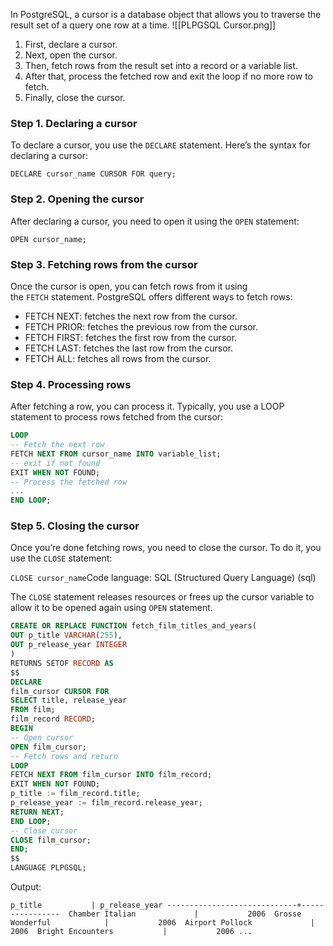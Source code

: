 In PostgreSQL, a cursor is a database object that allows you to traverse the result set of a query one row at a time.
![[PLPGSQL Cursor.png]]
1. First, declare a cursor.
2. Next, open the cursor.
3. Then, fetch rows from the result set into a record or a variable list.
4. After that, process the fetched row and exit the loop if no more row to fetch.
5. Finally, close the cursor.

### Step 1. Declaring a cursor

To declare a cursor, you use the `DECLARE` statement. Here’s the syntax for declaring a cursor:

`DECLARE cursor_name CURSOR FOR query;`
### Step 2. Opening the cursor

After declaring a cursor, you need to open it using the `OPEN` statement:

`OPEN cursor_name;`
### Step 3. Fetching rows from the cursor

Once the cursor is open, you can fetch rows from it using the `FETCH` statement. PostgreSQL offers different ways to fetch rows:

- FETCH NEXT: fetches the next row from the cursor.
- FETCH PRIOR: fetches the previous row from the cursor.
- FETCH FIRST: fetches the first row from the cursor.
- FETCH LAST: fetches the last row from the cursor.
- FETCH ALL: fetches all rows from the cursor.
### Step 4. Processing rows

After fetching a row, you can process it. Typically, you use a LOOP statement to process rows fetched from the cursor:

```SQL
LOOP         
-- Fetch the next row     
FETCH NEXT FROM cursor_name INTO variable_list;      
-- exit if not found     
EXIT WHEN NOT FOUND;      
-- Process the fetched row     
...  
END LOOP;
```
### Step 5. Closing the cursor

Once you’re done fetching rows, you need to close the cursor. To do it, you use the `CLOSE` statement:

`CLOSE cursor_name`Code language: SQL (Structured Query Language) (sql)

The `CLOSE` statement releases resources or frees up the cursor variable to allow it to be opened again using `OPEN` statement.

```SQL
CREATE OR REPLACE FUNCTION fetch_film_titles_and_years(
OUT p_title VARCHAR(255), 
OUT p_release_year INTEGER 
) 
RETURNS SETOF RECORD AS 
$$ 
DECLARE 
film_cursor CURSOR FOR 
SELECT title, release_year 
FROM film;
film_record RECORD; 
BEGIN 
-- Open cursor 
OPEN film_cursor; 
-- Fetch rows and return 
LOOP
FETCH NEXT FROM film_cursor INTO film_record; 
EXIT WHEN NOT FOUND; 
p_title := film_record.title;
p_release_year := film_record.release_year;
RETURN NEXT; 
END LOOP; 
-- Close cursor 
CLOSE film_cursor; 
END; 
$$ 
LANGUAGE PLPGSQL;
```
Output:
```
p_title           | p_release_year -----------------------------+----------------  Chamber Italian             |           2006  Grosse Wonderful            |           2006  Airport Pollock             |           2006  Bright Encounters           |           2006 ...
```

